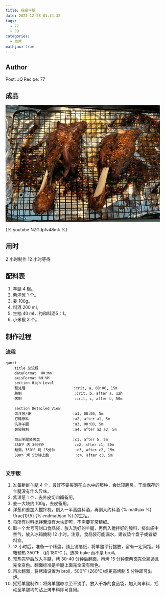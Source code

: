 ```yaml
---
title: 摇摇羊腿
date: 2022-12-28 01:34:32
tags:
  - 77
  - JQ
categories:
  - 烧烤
mathjax: true
---
```

## Author

Post: JQ
Recipe: 77

## 成品

![烤好成品](../images/%E6%91%87%E6%91%87%E7%BE%8A%E8%85%BF/7B9957AF-78C6-486C-8670-E5AE5F456E6B_1_105_c.jpeg)

{% youtube NZGJpfv48mk %}

## 用时

2 小时制作
12 小时等待

## 配料表

1. 羊腿 4 根。
2. 紫洋葱 1 个。
3. 姜 100g。
4. 料酒 200 ml。
5. 生抽 40 ml，约和料酒5：1。
6. 小米椒 3 个。

## 制作过程

### 流程

```mermaid
gantt
    title 总流程
    dateFormat  HH:mm
    axisFormat %H:%M
    section High Level
    预处理                      :crit, a, 00:00, 15m
    腌制                        :crit, b, after a, 12h
    烤制                        :crit, c, after b, 50m

    section Detailed View
    切洋葱/姜                   :a1, 00:00, 5m
    打碎原料                    :a2, after a1, 5m
    洗净羊腿                    :a3, 00:00, 5m
    装袋腌制                    :a4, after a2 a3, 5m
  
    取出羊腿装烤盘               :c1, after b, 5m
    350℉ 烤 30分钟              :c2, after c1, 30m
    翻面，350℉ 烤 15分钟         :c3, after c2, 15m
    500℉ 烤 5分钟上脆            :c4, after c3, 5m


```

### 文字版

1. 准备新鲜羊腿 4 个，最好不要买泡在血水中的那种，会比较腥臭。干燥保存的羊腿没有什么异味。
2. 紫洋葱 1 个，去外皮切四瓣备用。
3. 姜一大块约 100g，去皮备用。
4. 洋葱和姜加入搅拌机，倒入一半高度料酒，再倒入约料酒 {% mathjax %} \frac{1}{5} {% endmathjax %} 的生抽。
5. 将所有材料搅拌至没有大块即可，不需要非常精细。
6. 取一个大号可封口食品袋，放入洗好的羊腿，再倒入搅拌好的腌料，挤出袋中空气，放入冰箱腌制 12 小时。注意，食品袋可能漏水，建议垫个盘子或者塑料盒。
7. 12 小时后，准备一个烤盘，铺上锡箔纸，将羊腿平行摆放，留有一定间距。烤箱预热 350℉ （约 180℃ ）。选择 bake 而不是 broil。
8. 预热完毕后放入羊腿，烤 30-40 分钟后翻面，再烤 15 分钟至两面完全熟透且完全变色。翻面标准是羊腿上面完全没有粉色。
9. 再次翻面，将烤箱设置为 broil，500℉ (260℃)或更高烤制 5 分钟即可出炉。
10. 摇摇羊腿制作：将烤羊腿晾凉至不烫手，放入干净的食品袋，加入烤串料，摇动至羊腿均匀沾上烤串料即可食用。
